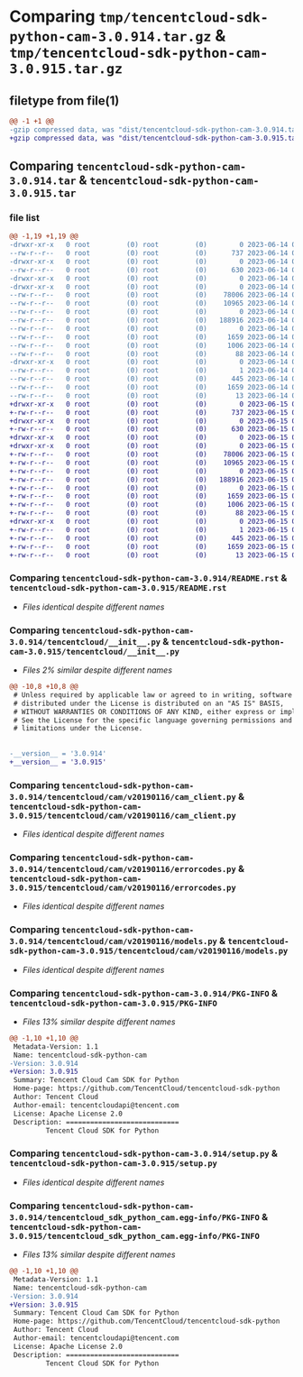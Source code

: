 # Comparing `tmp/tencentcloud-sdk-python-cam-3.0.914.tar.gz` & `tmp/tencentcloud-sdk-python-cam-3.0.915.tar.gz`

## filetype from file(1)

```diff
@@ -1 +1 @@
-gzip compressed data, was "dist/tencentcloud-sdk-python-cam-3.0.914.tar", last modified: Wed Jun 14 00:20:16 2023, max compression
+gzip compressed data, was "dist/tencentcloud-sdk-python-cam-3.0.915.tar", last modified: Thu Jun 15 00:19:28 2023, max compression
```

## Comparing `tencentcloud-sdk-python-cam-3.0.914.tar` & `tencentcloud-sdk-python-cam-3.0.915.tar`

### file list

```diff
@@ -1,19 +1,19 @@
-drwxr-xr-x   0 root         (0) root         (0)        0 2023-06-14 00:20:16.000000 tencentcloud-sdk-python-cam-3.0.914/
--rw-r--r--   0 root         (0) root         (0)      737 2023-06-14 00:20:16.000000 tencentcloud-sdk-python-cam-3.0.914/README.rst
-drwxr-xr-x   0 root         (0) root         (0)        0 2023-06-14 00:20:16.000000 tencentcloud-sdk-python-cam-3.0.914/tencentcloud/
--rw-r--r--   0 root         (0) root         (0)      630 2023-06-14 00:20:16.000000 tencentcloud-sdk-python-cam-3.0.914/tencentcloud/__init__.py
-drwxr-xr-x   0 root         (0) root         (0)        0 2023-06-14 00:20:16.000000 tencentcloud-sdk-python-cam-3.0.914/tencentcloud/cam/
-drwxr-xr-x   0 root         (0) root         (0)        0 2023-06-14 00:20:16.000000 tencentcloud-sdk-python-cam-3.0.914/tencentcloud/cam/v20190116/
--rw-r--r--   0 root         (0) root         (0)    78006 2023-06-14 00:20:16.000000 tencentcloud-sdk-python-cam-3.0.914/tencentcloud/cam/v20190116/cam_client.py
--rw-r--r--   0 root         (0) root         (0)    10965 2023-06-14 00:20:16.000000 tencentcloud-sdk-python-cam-3.0.914/tencentcloud/cam/v20190116/errorcodes.py
--rw-r--r--   0 root         (0) root         (0)        0 2023-06-14 00:20:16.000000 tencentcloud-sdk-python-cam-3.0.914/tencentcloud/cam/v20190116/__init__.py
--rw-r--r--   0 root         (0) root         (0)   188916 2023-06-14 00:20:16.000000 tencentcloud-sdk-python-cam-3.0.914/tencentcloud/cam/v20190116/models.py
--rw-r--r--   0 root         (0) root         (0)        0 2023-06-14 00:20:16.000000 tencentcloud-sdk-python-cam-3.0.914/tencentcloud/cam/__init__.py
--rw-r--r--   0 root         (0) root         (0)     1659 2023-06-14 00:20:16.000000 tencentcloud-sdk-python-cam-3.0.914/PKG-INFO
--rw-r--r--   0 root         (0) root         (0)     1006 2023-06-14 00:20:16.000000 tencentcloud-sdk-python-cam-3.0.914/setup.py
--rw-r--r--   0 root         (0) root         (0)       88 2023-06-14 00:20:16.000000 tencentcloud-sdk-python-cam-3.0.914/setup.cfg
-drwxr-xr-x   0 root         (0) root         (0)        0 2023-06-14 00:20:16.000000 tencentcloud-sdk-python-cam-3.0.914/tencentcloud_sdk_python_cam.egg-info/
--rw-r--r--   0 root         (0) root         (0)        1 2023-06-14 00:20:16.000000 tencentcloud-sdk-python-cam-3.0.914/tencentcloud_sdk_python_cam.egg-info/dependency_links.txt
--rw-r--r--   0 root         (0) root         (0)      445 2023-06-14 00:20:16.000000 tencentcloud-sdk-python-cam-3.0.914/tencentcloud_sdk_python_cam.egg-info/SOURCES.txt
--rw-r--r--   0 root         (0) root         (0)     1659 2023-06-14 00:20:16.000000 tencentcloud-sdk-python-cam-3.0.914/tencentcloud_sdk_python_cam.egg-info/PKG-INFO
--rw-r--r--   0 root         (0) root         (0)       13 2023-06-14 00:20:16.000000 tencentcloud-sdk-python-cam-3.0.914/tencentcloud_sdk_python_cam.egg-info/top_level.txt
+drwxr-xr-x   0 root         (0) root         (0)        0 2023-06-15 00:19:28.000000 tencentcloud-sdk-python-cam-3.0.915/
+-rw-r--r--   0 root         (0) root         (0)      737 2023-06-15 00:19:28.000000 tencentcloud-sdk-python-cam-3.0.915/README.rst
+drwxr-xr-x   0 root         (0) root         (0)        0 2023-06-15 00:19:28.000000 tencentcloud-sdk-python-cam-3.0.915/tencentcloud/
+-rw-r--r--   0 root         (0) root         (0)      630 2023-06-15 00:19:28.000000 tencentcloud-sdk-python-cam-3.0.915/tencentcloud/__init__.py
+drwxr-xr-x   0 root         (0) root         (0)        0 2023-06-15 00:19:28.000000 tencentcloud-sdk-python-cam-3.0.915/tencentcloud/cam/
+drwxr-xr-x   0 root         (0) root         (0)        0 2023-06-15 00:19:28.000000 tencentcloud-sdk-python-cam-3.0.915/tencentcloud/cam/v20190116/
+-rw-r--r--   0 root         (0) root         (0)    78006 2023-06-15 00:19:28.000000 tencentcloud-sdk-python-cam-3.0.915/tencentcloud/cam/v20190116/cam_client.py
+-rw-r--r--   0 root         (0) root         (0)    10965 2023-06-15 00:19:28.000000 tencentcloud-sdk-python-cam-3.0.915/tencentcloud/cam/v20190116/errorcodes.py
+-rw-r--r--   0 root         (0) root         (0)        0 2023-06-15 00:19:28.000000 tencentcloud-sdk-python-cam-3.0.915/tencentcloud/cam/v20190116/__init__.py
+-rw-r--r--   0 root         (0) root         (0)   188916 2023-06-15 00:19:28.000000 tencentcloud-sdk-python-cam-3.0.915/tencentcloud/cam/v20190116/models.py
+-rw-r--r--   0 root         (0) root         (0)        0 2023-06-15 00:19:28.000000 tencentcloud-sdk-python-cam-3.0.915/tencentcloud/cam/__init__.py
+-rw-r--r--   0 root         (0) root         (0)     1659 2023-06-15 00:19:28.000000 tencentcloud-sdk-python-cam-3.0.915/PKG-INFO
+-rw-r--r--   0 root         (0) root         (0)     1006 2023-06-15 00:19:28.000000 tencentcloud-sdk-python-cam-3.0.915/setup.py
+-rw-r--r--   0 root         (0) root         (0)       88 2023-06-15 00:19:28.000000 tencentcloud-sdk-python-cam-3.0.915/setup.cfg
+drwxr-xr-x   0 root         (0) root         (0)        0 2023-06-15 00:19:28.000000 tencentcloud-sdk-python-cam-3.0.915/tencentcloud_sdk_python_cam.egg-info/
+-rw-r--r--   0 root         (0) root         (0)        1 2023-06-15 00:19:28.000000 tencentcloud-sdk-python-cam-3.0.915/tencentcloud_sdk_python_cam.egg-info/dependency_links.txt
+-rw-r--r--   0 root         (0) root         (0)      445 2023-06-15 00:19:28.000000 tencentcloud-sdk-python-cam-3.0.915/tencentcloud_sdk_python_cam.egg-info/SOURCES.txt
+-rw-r--r--   0 root         (0) root         (0)     1659 2023-06-15 00:19:28.000000 tencentcloud-sdk-python-cam-3.0.915/tencentcloud_sdk_python_cam.egg-info/PKG-INFO
+-rw-r--r--   0 root         (0) root         (0)       13 2023-06-15 00:19:28.000000 tencentcloud-sdk-python-cam-3.0.915/tencentcloud_sdk_python_cam.egg-info/top_level.txt
```

### Comparing `tencentcloud-sdk-python-cam-3.0.914/README.rst` & `tencentcloud-sdk-python-cam-3.0.915/README.rst`

 * *Files identical despite different names*

### Comparing `tencentcloud-sdk-python-cam-3.0.914/tencentcloud/__init__.py` & `tencentcloud-sdk-python-cam-3.0.915/tencentcloud/__init__.py`

 * *Files 2% similar despite different names*

```diff
@@ -10,8 +10,8 @@
 # Unless required by applicable law or agreed to in writing, software
 # distributed under the License is distributed on an "AS IS" BASIS,
 # WITHOUT WARRANTIES OR CONDITIONS OF ANY KIND, either express or implied.
 # See the License for the specific language governing permissions and
 # limitations under the License.
 
 
-__version__ = '3.0.914'
+__version__ = '3.0.915'
```

### Comparing `tencentcloud-sdk-python-cam-3.0.914/tencentcloud/cam/v20190116/cam_client.py` & `tencentcloud-sdk-python-cam-3.0.915/tencentcloud/cam/v20190116/cam_client.py`

 * *Files identical despite different names*

### Comparing `tencentcloud-sdk-python-cam-3.0.914/tencentcloud/cam/v20190116/errorcodes.py` & `tencentcloud-sdk-python-cam-3.0.915/tencentcloud/cam/v20190116/errorcodes.py`

 * *Files identical despite different names*

### Comparing `tencentcloud-sdk-python-cam-3.0.914/tencentcloud/cam/v20190116/models.py` & `tencentcloud-sdk-python-cam-3.0.915/tencentcloud/cam/v20190116/models.py`

 * *Files identical despite different names*

### Comparing `tencentcloud-sdk-python-cam-3.0.914/PKG-INFO` & `tencentcloud-sdk-python-cam-3.0.915/PKG-INFO`

 * *Files 13% similar despite different names*

```diff
@@ -1,10 +1,10 @@
 Metadata-Version: 1.1
 Name: tencentcloud-sdk-python-cam
-Version: 3.0.914
+Version: 3.0.915
 Summary: Tencent Cloud Cam SDK for Python
 Home-page: https://github.com/TencentCloud/tencentcloud-sdk-python
 Author: Tencent Cloud
 Author-email: tencentcloudapi@tencent.com
 License: Apache License 2.0
 Description: ============================
         Tencent Cloud SDK for Python
```

### Comparing `tencentcloud-sdk-python-cam-3.0.914/setup.py` & `tencentcloud-sdk-python-cam-3.0.915/setup.py`

 * *Files identical despite different names*

### Comparing `tencentcloud-sdk-python-cam-3.0.914/tencentcloud_sdk_python_cam.egg-info/PKG-INFO` & `tencentcloud-sdk-python-cam-3.0.915/tencentcloud_sdk_python_cam.egg-info/PKG-INFO`

 * *Files 13% similar despite different names*

```diff
@@ -1,10 +1,10 @@
 Metadata-Version: 1.1
 Name: tencentcloud-sdk-python-cam
-Version: 3.0.914
+Version: 3.0.915
 Summary: Tencent Cloud Cam SDK for Python
 Home-page: https://github.com/TencentCloud/tencentcloud-sdk-python
 Author: Tencent Cloud
 Author-email: tencentcloudapi@tencent.com
 License: Apache License 2.0
 Description: ============================
         Tencent Cloud SDK for Python
```

